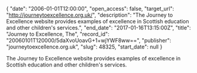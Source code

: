 {
  "date": "2006-01-01T12:00:00", 
  "open_access": false, 
  "target_url": "http://journeytoexcellence.org.uk/", 
  "description": "The Journey to Excellence website provides examples of excellence in Scottish education and other children's services.", 
  "end_date": "2017-01-16T13:15:00Z", 
  "title": "Journey to Excellence, The", 
  "record_id": "20060101T120000/5daXvoUoavG+1+wjYWF8ww==", 
  "publisher": "journeytoexcellence.org.uk", 
  "slug": 48325, 
  "start_date": null
}

The Journey to Excellence website provides examples of excellence in Scottish education and other children's services.